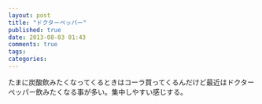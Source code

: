 ```yaml
---
layout: post
title: "ドクターペッパー"
published: true
date: 2013-08-03 01:43
comments: true
tags: 
categories: 
---
```


たまに炭酸飲みたくなってくるときはコーラ買ってくるんだけど最近はドクターペッパー飲みたくなる事が多い。集中しやすい感じする。

